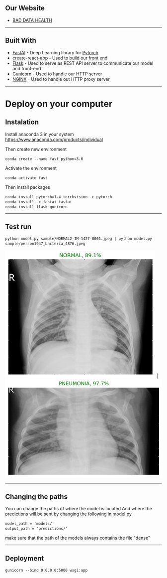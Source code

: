 ## Our Website

* [BAD DATA HEALTH](http://baddatahealth.com)

------------------------------------------------------------

## Built With

* [FastAI](https://www.fast.ai) - Deep Learning library for [Pytorch](https://pytorch.org)
* [create-react-app](https://github.com/facebook/create-react-app) - Used to build our [front end](https://github.com/eramos4/csc821-finalproject)
* [Flask](https://flask.palletsprojects.com/en/1.1.x/) - Used to serve as REST API server to communicate our model and front-end
* [Gunicorn](https://gunicorn.org) - Used to handle our HTTP server
* [NGINX](https://nginx.org/en/) - Used to handle out HTTP proxy server

------------------------------------------------------------------------

# Deploy on your computer

## Instalation
Install anaconda 3 in your system
https://www.anaconda.com/products/individual

Then create new environment

```
conda create --name fast python=3.6
```

Activate the environment
```
conda activate fast
```

Then install packages
```
conda install pytorch=1.4 torchvision -c pytorch
conda install -c fastai fastai
conda install flask gunicorn
```
---------------------------------------
## Test run

```
python model.py sample/NORMAL2-IM-1427-0001.jpeg | python model.py sample/person1947_bacteria_4876.jpeg
```

![Alt text](https://github.com/luisdiaz1997/BiomedicalNN/blob/master/predictions/NORMAL2-IM-1427-0001.jpeg?raw=true) | ![Alt text](https://github.com/luisdiaz1997/BiomedicalNN/blob/master/predictions/person1947_bacteria_4876.jpeg?raw=true)

---------------------------------------
## Changing the paths
You can change the paths of where the model is located
And where the predictions will be sent
by changing the following in [model.py](https://github.com/luisdiaz1997/BiomedicalNN/blob/master/model.py)

```
model_path = 'models/'
output_path = 'predictions/'
```

make sure that the path of the models
always contains the file "dense"

---------------------------------------
## Deployment

```
gunicorn --bind 0.0.0.0:5000 wsgi:app
```
